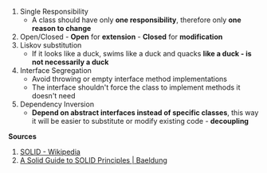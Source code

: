 1. Single Responsibility
	- A class should have only **one responsibility**, therefore only **one reason to change**
2. Open/Closed
		- **Open** for **extension**
		- **Closed** for **modification**
3. Liskov substitution
	- If it looks like a duck, swims like a duck and quacks **like a duck - is not necessarily a duck**
4. Interface Segregation
	- Avoid throwing or empty interface method implementations
	- The interface shouldn't force the class to implement methods it doesn't need
1. Dependency Inversion
	- **Depend on abstract interfaces instead of specific classes**, this way it will be easier to substitute or modify existing code - **decoupling**

**Sources**
1. [SOLID - Wikipedia](https://en.wikipedia.org/wiki/SOLID)
2. [A Solid Guide to SOLID Principles | Baeldung](https://www.baeldung.com/solid-principles)